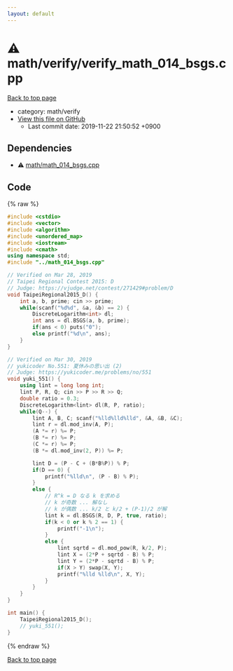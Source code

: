 ```yaml
---
layout: default
---
```


<!-- mathjax config similar to math.stackexchange -->
<script type="text/javascript" async
  src="https://cdnjs.cloudflare.com/ajax/libs/mathjax/2.7.5/MathJax.js?config=TeX-MML-AM_CHTML">
</script>
<script type="text/x-mathjax-config">
  MathJax.Hub.Config({
    TeX: { equationNumbers: { autoNumber: "AMS" }},
    tex2jax: {
      inlineMath: [ ['$','$'] ],
      processEscapes: true
    },
    "HTML-CSS": { matchFontHeight: false },
    displayAlign: "left",
    displayIndent: "2em"
  });
</script>

<script type="text/javascript" src="https://cdnjs.cloudflare.com/ajax/libs/jquery/3.4.1/jquery.min.js"></script>
<script src="https://cdn.jsdelivr.net/npm/jquery-balloon-js@1.1.2/jquery.balloon.min.js" integrity="sha256-ZEYs9VrgAeNuPvs15E39OsyOJaIkXEEt10fzxJ20+2I=" crossorigin="anonymous"></script>
<script type="text/javascript" src="../../../assets/js/copy-button.js"></script>
<link rel="stylesheet" href="../../../assets/css/copy-button.css" />


# :warning: math/verify/verify_math_014_bsgs.cpp
<a href="../../../index.html">Back to top page</a>

* category: math/verify
* <a href="{{ site.github.repository_url }}/blob/master/math/verify/verify_math_014_bsgs.cpp">View this file on GitHub</a>
    - Last commit date: 2019-11-22 21:50:52 +0900




## Dependencies
* :warning: <a href="../math_014_bsgs.cpp.html">math/math_014_bsgs.cpp</a>


## Code
{% raw %}
```cpp
#include <cstdio>
#include <vector>
#include <algorithm>
#include <unordered_map>
#include <iostream>
#include <cmath>
using namespace std;
#include "../math_014_bsgs.cpp"

// Verified on Mar 28, 2019
// Taipei Regional Contest 2015: D
// Judge: https://vjudge.net/contest/271429#problem/D
void TaipeiRegional2015_D() {
    int a, b, prime; cin >> prime;
    while(scanf("%d%d", &a, &b) == 2) {
        DiscreteLogarithm<int> dl;
        int ans = dl.BSGS(a, b, prime);
        if(ans < 0) puts("0");
        else printf("%d\n", ans);
    }
}

// Verified on Mar 30, 2019
// yukicoder No.551: 夏休みの思い出 (2)
// Judge: https://yukicoder.me/problems/no/551
void yuki_551() {
    using lint = long long int;
    lint P, R, Q; cin >> P >> R >> Q;
    double ratio = 0.3;
    DiscreteLogarithm<lint> dl(R, P, ratio);
    while(Q--) {
        lint A, B, C; scanf("%lld%lld%lld", &A, &B, &C);
        lint r = dl.mod_inv(A, P);
        (A *= r) %= P;
        (B *= r) %= P;
        (C *= r) %= P;
        (B *= dl.mod_inv(2, P)) %= P;

        lint D = (P - C + (B*B%P)) % P;
        if(D == 0) {
            printf("%lld\n", (P - B) % P);
        }
        else {
            // R^k = D なる k を求める
            // k が奇数 ... 解なし
            // k が偶数 ... k/2 と k/2 + (P-1)/2 が解
            lint k = dl.BSGS(R, D, P, true, ratio);
            if(k < 0 or k % 2 == 1) {
                printf("-1\n");
            }
            else {
                lint sqrtd = dl.mod_pow(R, k/2, P);
                lint X = (2*P + sqrtd - B) % P;
                lint Y = (2*P - sqrtd - B) % P;
                if(X > Y) swap(X, Y);
                printf("%lld %lld\n", X, Y);
            }
        }
    }
}

int main() {
    TaipeiRegional2015_D();
    // yuki_551();
}

```
{% endraw %}

<a href="../../../index.html">Back to top page</a>

